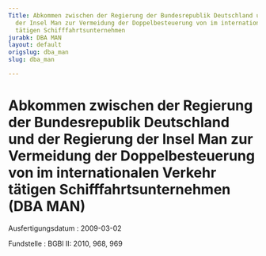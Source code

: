 ```yaml
---
Title: Abkommen zwischen der Regierung der Bundesrepublik Deutschland und der Regierung
  der Insel Man zur Vermeidung der Doppelbesteuerung von im internationalen Verkehr
  tätigen Schifffahrtsunternehmen
jurabk: DBA MAN
layout: default
origslug: dba_man
slug: dba_man

---
```


# Abkommen zwischen der Regierung der Bundesrepublik Deutschland und der Regierung der Insel Man zur Vermeidung der Doppelbesteuerung von im internationalen Verkehr tätigen Schifffahrtsunternehmen (DBA MAN)

Ausfertigungsdatum
:   2009-03-02

Fundstelle
:   BGBl II: 2010, 968, 969

